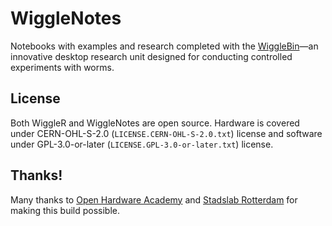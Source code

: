 # WiggleNotes

Notebooks with examples and research completed with the [WiggleBin](https://github.com/wiggle-bin/wiggle-bin)—an innovative desktop research unit designed for conducting controlled experiments with worms.

## License

Both WiggleR and WiggleNotes are open source. Hardware is covered under CERN-OHL-S-2.0 (`LICENSE.CERN-OHL-S-2.0.txt`) license and software under GPL-3.0-or-later (`LICENSE.GPL-3.0-or-later.txt`) license.

## Thanks!

Many thanks to [Open Hardware Academy](https://www.openhardware.academy/01_Welcome.html) and [Stadslab Rotterdam](https://stadslabrotterdam.nl/) for making this build possible.